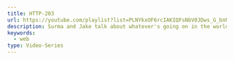 ```yaml
---
title: HTTP-203
url: https://youtube.com/playlist?list=PLNYkxOF6rcIAKIQFsNbV0JDws_G_bnNo9&si=UIdV_rBtWkXtVD2U
description: Surma and Jake talk about whatever's going on in the world of web development from google developer.
keywords:
  - web
type: Video-Series
---
```

